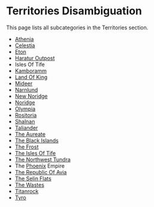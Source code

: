 # Territories Disambiguation

This page lists all subcategories in the Territories section.

- [Athenia](athenia/index.md)
- [Celestia](celestia/index.md)
- [Eton](eton/index.md)
- [Haratur Outpost](haratur_outpost/index.md)
- Isles Of Tife
- [Kamboramm](kamboramm/index.md)
- [Land Of King](land_of_king/index.md)
- [Mideer](mideer/index.md)
- [Narnlund](narnlund/index.md)
- [New Noridge](new_noridge/index.md)
- [Noridge](noridge/index.md)
- [Olympia](olympia/index.md)
- [Rositoria](rositoria/index.md)
- [Shalnan](shalnan/index.md)
- [Taliander](taliander/index.md)
- [The Aureate](the_aureate/index.md)
- [The Black Islands](the_black_islands/index.md)
- [The Frost](the_frost/index.md)
- [The Isles Of Tife](the_isles_of_tife/index.md)
- [The Northwest Tundra](the_northwest_tundra/index.md)
- The [Phoenix](../../../../../species/phoenix/index.md) Empire
- [The Republic Of Avia](the_republic_of_avia/index.md)
- [The Selin Flats](the_selin_flats/index.md)
- [The Wastes](the_wastes/index.md)
- [Titanrock](titanrock/index.md)
- [Tyro](tyro/index.md)
